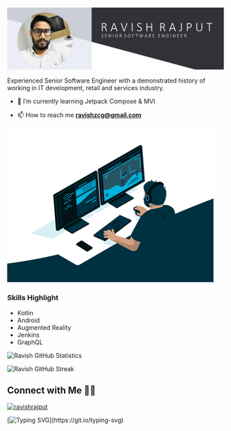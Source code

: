 
[![MastHead](https://raw.githubusercontent.com/ravishrajput/ravishrajput/main/header.png)]()

Experienced Senior Software Engineer with a demonstrated history of working in IT development, retail and services industry. 



- 🌱 I’m currently learning Jetpack Compose & MVI

- 📫 How to reach me **ravishzcg@gmail.com**



<img src = "giphy.gif"/>



### Skills Highlight
- Kotlin
- Android
- Augmented Reality
- Jenkins
- GraphQL


![Ravish GitHub Statistics](https://github-readme-stats.vercel.app/api?username=ravishrajput&show_icons=true)


![Ravish GitHub Streak](https://github-readme-streak-stats.herokuapp.com/?user=ravishrajput)



## Connect with Me 🤝🏻

[![ravishrajput](https://img.shields.io/badge/ravishrajput-androiddeveloper-blue.svg)](https://www.linkedin.com/in/ravishrajput/)


[![Typing SVG](https://readme-typing-svg.herokuapp.com?font=Ubuntu&color=%230EAA20&vCenter=true&lines=Thanks+for+visiting!+You're+welcome!)](https://git.io/typing-svg)



